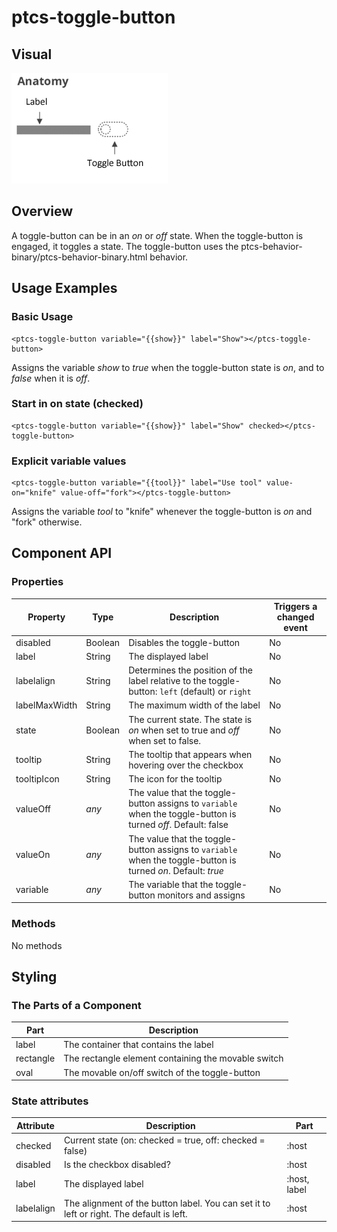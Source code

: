 # ptcs-toggle-button


## Visual

<img src="img/ptcs-togglebutton.png">

## Overview

A toggle-button can be in an _on_ or _off_ state. When the toggle-button is engaged, it toggles a state.
The toggle-button uses the ptcs-behavior-binary/ptcs-behavior-binary.html behavior.

## Usage Examples

### Basic Usage

    <ptcs-toggle-button variable="{{show}}" label="Show"></ptcs-toggle-button>

Assigns the variable _show_ to _true_ when the toggle-button state is _on_, and to _false_ when it is _off_.

### Start in on state (checked)

    <ptcs-toggle-button variable="{{show}}" label="Show" checked></ptcs-toggle-button>

### Explicit variable values

    <ptcs-toggle-button variable="{{tool}}" label="Use tool" value-on="knife" value-off="fork"></ptcs-toggle-button>

Assigns the variable _tool_ to "knife" whenever the toggle-button is _on_ and "fork" otherwise.


## Component API

### Properties
| Property | Type | Description | Triggers a changed event |
|----------|------|-------------|--------------------------|
|disabled| Boolean | Disables the toggle-button |  No |
|label| String | The displayed label | No |
|labelalign| String | Determines the position of the label relative to the toggle-button: `left` (default) or `right` | No |
|labelMaxWidth| String | The maximum width of the label | No |
|state| Boolean | The current state. The state is _on_ when set to true and _off_ when set to false. | No |
|tooltip | String | The tooltip that appears when hovering over the checkbox | No |
|tooltipIcon | String | The icon for the tooltip | No |
|valueOff| _any_ | The value that the toggle-button assigns to `variable` when the toggle-button is turned _off_. Default: false | No |
|valueOn| _any_ | The value that the toggle-button assigns to `variable` when the toggle-button is turned _on_. Default: _true_ | No |
|variable| _any_ | The variable that the toggle-button monitors and assigns | No |


### Methods

No methods


## Styling

### The Parts of a Component

| Part | Description |
|-----------|-------------|
|label|The container that contains the label|
|rectangle|The rectangle element containing the movable switch|
|oval|The movable on/off switch of the toggle-button|


### State attributes

| Attribute | Description | Part |
|-----------|-------------|------|
| checked | Current state (on: checked = true, off: checked = false) | :host |
| disabled | Is the checkbox disabled? | :host |
| label | The displayed label | :host, label |
| labelalign | The alignment of the button label. You can set it to left or right. The default is left. | :host |
